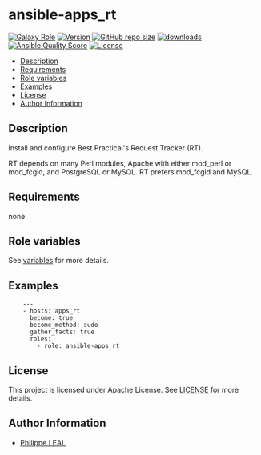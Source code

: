 # ansible-apps_rt

[![Galaxy Role](https://img.shields.io/badge/galaxy-apps_rt-purple?style=flat)](https://galaxy.ansible.com/lotusnoir/apps_rt)
[![Version](https://img.shields.io/github/release/lotusnoir/ansible-apps_rt.svg)](https://github.com/lotusnoir/ansible-apps_rt/releases/latest)
[![GitHub repo size](https://img.shields.io/github/repo-size/lotusnoir/ansible-apps_rt?color=orange&style=flat)](https://galaxy.ansible.com/lotusnoir/apps_rt)
[![downloads](https://img.shields.io/ansible/role/d/)](https://galaxy.ansible.com/lotusnoir/apps_rt)
[![Ansible Quality Score](https://img.shields.io/ansible/quality/)](https://galaxy.ansible.com/lotusnoir/apps_rt)
[![License](https://img.shields.io/badge/license-Apache--2.0-brightgreen?style=flat)](https://opensource.org/licenses/Apache-2.0)

<!-- START doctoc generated TOC please keep comment here to allow auto update -->
<!-- DON'T EDIT THIS SECTION, INSTEAD RE-RUN doctoc TO UPDATE -->

- [Description](#description)
- [Requirements](#requirements)
- [Role variables](#role-variables)
- [Examples](#examples)
- [License](#license)
- [Author Information](#author-information)

<!-- END doctoc generated TOC please keep comment here to allow auto update -->

## Description

Install and configure Best Practical's Request Tracker (RT).

RT depends on many Perl modules, Apache with either mod_perl or mod_fcgid, and PostgreSQL or MySQL.
RT prefers mod_fcgid and MySQL.

## Requirements

none

## Role variables

See [variables](/defaults/main.yml) for more details.

## Examples

        ---
        - hosts: apps_rt
          become: true
          become_method: sudo
          gather_facts: true
          roles:
            - role: ansible-apps_rt


## License

This project is licensed under Apache License. See [LICENSE](/LICENSE) for more details.

## Author Information

- [Philippe LEAL](https://github.com/lotusnoir)

